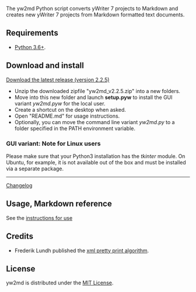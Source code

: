 The yw2md Python script converts yWriter 7 projects to Markdown 
and creates new yWriter 7 projects from Markdown formatted text documents.

## Requirements

- [Python 3.6+](https://www.python.org).

## Download and install

[Download the latest release (version 2.2.5)](https://raw.githubusercontent.com/peter88213/yw2md/main/dist/yw2md_v2.2.5.zip)

- Unzip the downloaded zipfile "yw2md_v2.2.5.zip" into a new folders.
- Move into this new folder and launch **setup.pyw** to install the GUI variant *yw2md.pyw* for the local user.
- Create a shortcut on the desktop when asked.
- Open "README.md" for usage instructions.
- Optionally, you can move the command line variant *yw2md.py* to a folder specified in the PATH environment variable. 

### GUI variant: Note for Linux users

Please make sure that your Python3 installation has the *tkinter* module. On Ubuntu, for example, it is not available out of the box and must be installed via a separate package. 

------------------------------------------------------------------

[Changelog](changelog)

## Usage, Markdown reference

See the [instructions for use](usage)

## Credits

- Frederik Lundh published the [xml pretty print algorithm](http://effbot.org/zone/element-lib.htm#prettyprint).

## License

yw2md is distributed under the [MIT
License](http://www.opensource.org/licenses/mit-license.php).
